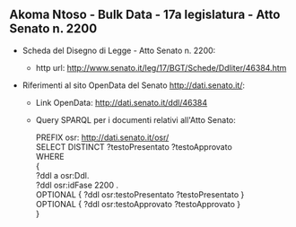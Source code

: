 ## Akoma Ntoso - Bulk Data - 17a legislatura - Atto Senato n. 2200 ##

* Scheda del Disegno di Legge - Atto Senato n. 2200:
	* http url: http://www.senato.it/leg/17/BGT/Schede/Ddliter/46384.htm

* Riferimenti al sito OpenData del Senato http://dati.senato.it/:
	* Link OpenData: http://dati.senato.it/ddl/46384
	* Query SPARQL per i documenti relativi all'Atto Senato:

        PREFIX osr: <http://dati.senato.it/osr/>  
		SELECT DISTINCT ?testoPresentato ?testoApprovato  
		WHERE  
		{  
		    ?ddl a osr:Ddl.  
		    ?ddl osr:idFase 2200 .  
		    OPTIONAL { ?ddl osr:testoPresentato ?testoPresentato }  
		    OPTIONAL { ?ddl osr:testoApprovato ?testoApprovato }  
		}
		